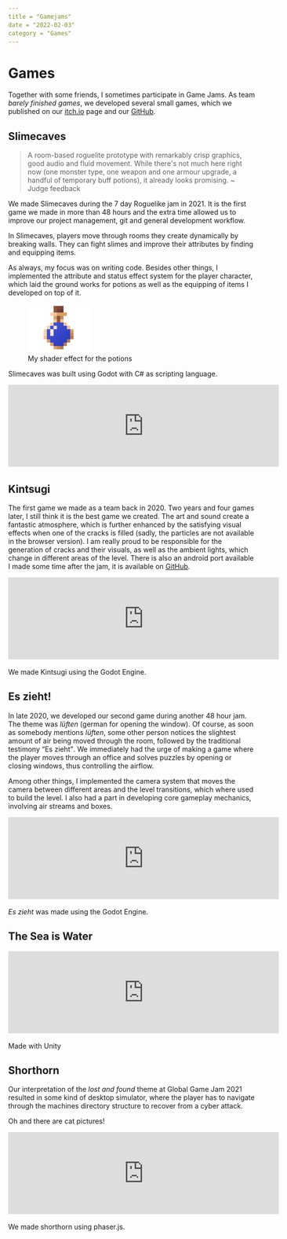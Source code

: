 ```yaml
---
title = "Gamejams"
date = "2022-02-03"
category = "Games"
---
```

# Games

Together with some friends, I sometimes participate in Game Jams. As team _barely finished games_, we developed several small games, which we published on our [itch.io](https://barely-finished-games.itch.io) page and our [GitHub](https://github.com/BarelyFinishedGames).


## Slimecaves

> A room-based roguelite prototype with remarkably crisp graphics, good audio and fluid movement. While there's not much here right now (one monster type, one weapon and one armour upgrade, a handful of temporary buff potions), it already looks promising. ~ Judge feedback

We made Slimecaves during the 7 day Roguelike jam in 2021. It is the first game we made in more than 48 hours and the extra time allowed us to improve our project management, git and general development workflow.

In Slimecaves, players move through rooms they create dynamically by breaking walls. They can fight slimes and improve their attributes by finding and equipping items.

As always, my focus was on writing code. Besides other things, I implemented the attribute and status effect system for the player character, which laid the ground works for potions as well as the equipping of items I developed on top of it.

<figure>
    <img src="/static/potion.gif" height="100" alt="potion">
    <figcaption>My shader effect for the potions</figcaption>
</figure>

Slimecaves was built using Godot with C# as scripting language.

<iframe src="https://itch.io/embed/956917?linkback=true" width="552" height="167" frameborder="0"><a href="https://barely-finished-games.itch.io/slimecaves">Slimecaves by barely-finished-games</a></iframe>


## Kintsugi

The first game we made as a team back in 2020. Two years and four games later, I still think it is the best game we created. The art and sound create a fantastic atmosphere, which is further enhanced by the satisfying visual effects when one of the cracks is filled (sadly, the particles are not available in the browser version). I am really proud to be responsible for the generation of cracks and their visuals, as well as the ambient lights, which change in different areas of the level. There is also an android port available I made some time after the jam, it is available on [GitHub](https://github.com/tufteddeer/kintsugi/releases/tag/v0.1_android).


<iframe src="https://itch.io/embed/821784?linkback=true" width="552" height="167" frameborder="0"><a href="https://barely-finished-games.itch.io/kintsugi">Kintsugi by barely-finished-games</a></iframe>

We made Kintsugi using the Godot Engine.

## Es zieht!

In late 2020, we developed our second game during another 48 hour jam. The theme was _lüften_ (german for opening the window). Of course, as soon as somebody mentions _lüften_, some other person notices the slightest amount of air being moved through the room, followed by the traditional testimony <q>Es zieht</q>. We immediately had the urge of making a game where the player moves through an office and solves puzzles by opening or closing windows, thus controlling the airflow.

Among other things, I implemented the camera system that moves the camera between different areas and the level transitions, which where used to build the level. I also had a part in developing core gameplay mechanics, involving air streams and boxes.

<iframe src="https://itch.io/embed/821708?linkback=true" width="552" height="167" frameborder="0"><a href="https://barely-finished-games.itch.io/es-zieht">Es zieht! by barely-finished-games</a></iframe>

_Es zieht_ was made using the Godot Engine.

## The Sea is Water

<iframe src="https://itch.io/embed/1376693?linkback=true" width="552" height="167" frameborder="0"><a href="https://barely-finished-games.itch.io/the-sea-is-water">The Sea is Water by barely-finished-games</a></iframe>

Made with Unity

## Shorthorn

Our interpretation of the _lost and found_ theme at Global Game Jam 2021 resulted in some kind of desktop simulator, where the player has to navigate through the machines directory structure to recover from a cyber attack.

Oh and there are cat pictures!

<iframe src="https://itch.io/embed/903558?linkback=true" width="552" height="167" frameborder="0"><a href="https://barely-finished-games.itch.io/shorthorn">shorthorn by barely-finished-games</a></iframe>

We made shorthorn using phaser.js.

